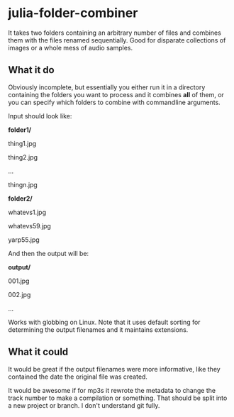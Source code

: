 # julia-folder-combiner
It takes two folders containing an arbitrary number of files and combines them with the files renamed sequentially. Good for disparate collections of images or a whole mess of audio samples.

## What it do

Obviously incomplete, but essentially you either run it in a directory containing the folders you want to process and it combines **all** of them, or you can specify which folders to combine with commandline arguments.

Input should look like:

**folder1/**

  thing1.jpg

  thing2.jpg
  
  ...
  
  thingn.jpg
  
**folder2/**
  
  whatevs1.jpg
  
  whatevs59.jpg
  
  yarp55.jpg
  
And then the output will be:

**output/**
  
  001.jpg
  
  002.jpg
  
  ...

Works with globbing on Linux. Note that it uses default sorting for determining the output filenames and it maintains extensions.

## What it could

It would be great if the output filenames were more informative, like they contained the date the original file was created.

It would be awesome if for mp3s it rewrote the metadata to change the track number to make a compilation or something. That should be split into a new project or branch. I don't understand git fully.
